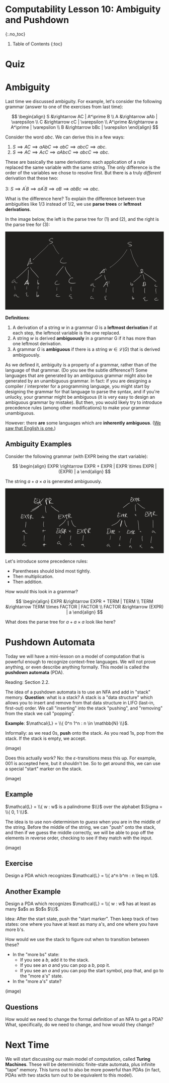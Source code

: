 # Computability Lesson 10: Ambiguity and Pushdown
{:.no_toc}

1. Table of Contents
{:toc}

# Quiz

# Ambiguity

Last time we discussed ambiguity. For example, let's consider the following grammar (answer to one of the exercises from last time):

$$
\begin{align}
S &\rightarrow AC | A^\prime B \\
A &\rightarrow aAb | \varepsilon \\
C &\rightarrow cC | \varepsilon \\
A^\prime &\rightarrow a A^\prime | \varepsilon \\
B &\rightarrow bBc | \varepsilon
\end{align}
$$

Consider the word $abc$. We can derive this in a few ways:

1. $S \implies AC \implies aAbC \implies abC \implies abcC \implies abc$.
2. $S \implies AC \implies AcC \implies aAbcC \implies abcC \implies abc$.

These are basically the same derivations: each application of a rule replaced the same variable with the same string. The only difference is the order of the variables we chose to resolve first. But there is a truly *different* derivation that these two:

3: $S \implies A^\prime B \implies aA^\prime B \implies aB \implies abBc \implies abc$.

What is the difference here? To explain the difference between true ambiguities like 1/3 instead of 1/2, we use **parse trees** or **leftmost derivations**.

In the image below, the left is the parse tree for (1) and (2), and the right is the parse tree for (3):

<img class="noreverse" src="parse-trees.jpeg" />

**Definitions**:

1. A derivation of a string $w$ in a grammar $G$ is a **leftmost derivation** if at each step, the leftmost variable is the one replaced.
2. A string $w$ is derived **ambiguously** in a grammar G if it has more than one leftmost derivation.
3. A grammar $G$ is **ambiguous** if there is a string $w \in \mathcal{L}(G)$ that is derived ambiguously.

As we defined it, ambiguity is a property of a grammar, rather than of the language of that grammar. (Do you see the subtle difference?) Some languages that are generated by an ambiguous grammar might also be generated by an unambiguous grammar. In fact: if you are designing a compiler / interpreter for a programming language, you might start by designing the grammar for that language to parse the syntax, and if you're unlucky, your grammar might be ambiguous (it is very easy to design an ambiguous grammar by mistake). But then, you would likely try to introduce precedence rules (among other modifications) to make your grammar unambiguous.

However: there **are** some languages which are **inherently ambiguous**. ([We saw that English is one.](https://twitter.com/Browtweaten/status/1481341755870138368))

## Ambiguity Examples

Consider the following grammar (with EXPR being the start variable):

$$
\begin{align}
EXPR \rightarrow EXPR + EXPR | EXPR \times EXPR | (EXPR) | a
\end{align}
$$

The string $a + a \times a$ is generated ambiguously.

<img src="ambiguity-expressions.jpeg" class="noreverse" />

Let's introduce some precedence rules:

* Parentheses should bind most tightly.
* Then multiplication.
* Then addition.

How would this look in a grammar?

$$
\begin{align}
EXPR &\rightarrow EXPR + TERM | TERM \\
TERM &\rightarrow TERM \times FACTOR | FACTOR \\
FACTOR &\rightarrow (EXPR) | a
\end{align}
$$

What does the parse tree for $a + a \times a$ look like here?

# Pushdown Automata

Today we will have a mini-lesson on a model of computation that is powerful enough to recognize context-free languages. We will not prove anything, or even describe anything formally. This model is called the **pushdown automata** (PDA).

Reading: Section 2.2.

The idea of a pushdown automata is to use an NFA and add in "stack" memory. **Question**: what is a stack? A stack is a "data structure" which allows you to insert and remove from that data structure in LIFO (last-in, first-out) order. We call "inserting" into the stack "pushing", and "removing" from the stack we call "popping".

**Example**: $\mathcal{L} = \\{ 0^n 1^n : n \in \mathbb{N} \\}$.

Informally: as we read 0s, **push** onto the stack. As you read 1s, pop from the stack. If the stack is empty, we accept.

(image)

Does this actually work? No: the $\varepsilon$-transitions mess this up. For example, $001$ is accepted here, but it shouldn't be. So to get around this, we can use a special "start" marker on the stack.

(image)

## Example

$\mathcal{L} = \\{ w : w$ is a palindrome $\\}$ over the alphabet $\Sigma = \\{ 0, 1 \\}$.

The idea is to use non-determinism to *guess* when you are in the middle of the string. Before the middle of the string, we can "push" onto the stack, and then if we guess the middle correctly, we will be able to pop off the elements in reverse order, checking to see if they match with the input.

(image)

## Exercise

Design a PDA which recognizes $\mathcal{L} = \\{ a^n b^m : n \leq m \\}$.

## Another Example

Design a PDA which recognizes $\mathcal{L} = \\{ w : w$ has at least as many $a$s as $b$s $\\}$.

Idea: After the start state, push the "start marker". Then keep track of two states: one where you have at least as many a's, and one where you have more b's.

How would we use the stack to figure out when to transition between these?

* In the "more bs" state:
  * If you see a $b$, add it to the stack.
  * If you see an $a$ and you can pop a $b$, pop it.
  * If you see an $a$ and you can pop the start symbol, pop that, and go to the "more a's" state.
* In the "more a's" state?

(image)

## Questions

How would we need to change the formal definition of an NFA to get a PDA? What, specifically, do we need to change, and how would they change?

# Next Time

We will start discussing our main model of computation, called **Turing Machines**. These will be deterministic finite-state automata, plus infinite "tape" memory. This turns out to also be more powerful than PDAs (in fact, PDAs with two stacks turn out to be equivalent to this model).
